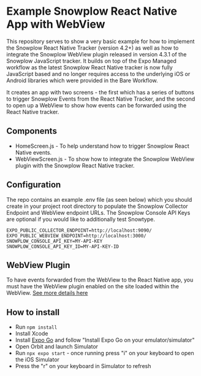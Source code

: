 # Example Snowplow React Native App with WebView

This repository serves to show a very basic example for how to implement the Snowplow React Native Tracker (version 4.2+) as well as how to integrate the Snowplow WebView plugin released in version 4.3.1 of the Snowplow JavaScript tracker. It builds on top of the Expo Managed workflow as the latest Snowplow React Native tracker is now fully JavaScript based and no longer requires access to the underlying iOS or Android libraries which were provided in the Bare Workflow.

It creates an app with two screens - the first which has a series of buttons to trigger Snowplow Events from the React Native Tracker, and the second to open up a WebView to show how events can be forwarded using the React Native tracker.

## Components

* HomeScreen.js - To help understand how to trigger Snowplow React Native events.
* WebViewScreen.js - To show how to integrate the Snowplow WebView plugin with the Snowplow React Native tracker.

## Configuration
The repo contains an example .env file (as seen below) which you should create in your project root directory to populate the Snowplow Collector Endpoint and WebView endpoint URLs. The Snowplow Console API Keys are optional if you would like to additionally test Snowtype.

```
EXPO_PUBLIC_COLLECTOR_ENDPOINT=http://localhost:9090/
EXPO_PUBLIC_WEBVIEW_ENDPOINT=http://localhost:3000/
SNOWPLOW_CONSOLE_API_KEY=MY-API-KEY
SNOWPLOW_CONSOLE_API_KEY_ID=MY-API-KEY-ID
```

## WebView Plugin
To have events forwarded from the WebView to the React Native app, you must have the WebView plugin enabled on the site loaded within the WebView. [See more details here](https://docs.snowplow.io/docs/sources/trackers/javascript-trackers/web-tracker/tracking-events/webview/)

## How to install

- Run `npm install`
- Install Xcode
- Install [Expo Go](https://expo.dev/go) and follow "Install Expo Go on your emulator/simulator"
- Open Orbit and launch Simulator
- Run `npx expo start` - once running press "i" on your keyboard to open the iOS Simulator
- Press the "r" on your keyboard in Simulator to refresh
